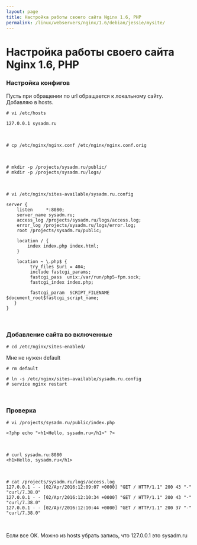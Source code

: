 ```yaml
---
layout: page
title: Настройка работы своего сайта Nginx 1.6, PHP
permalink: /linux/webservers/nginx/1.6/debian/jessie/mysite/
---
```


# Настройка работы своего сайта Nginx 1.6, PHP

### Настройка конфигов

Пусть при обращении по url обращается к локальному сайту.  
Добавляю в hosts.


    # vi /etc/hosts

    127.0.0.1 sysadm.ru

<br/>

    # cp /etc/nginx/nginx.conf /etc/nginx/nginx.conf.orig

<br/>

    # mkdir -p /projects/sysadm.ru/public/
    # mkdir -p /projects/sysadm.ru/logs/

<br/>

    # vi /etc/nginx/sites-available/sysadm.ru.config

    server {
        listen     *:8080;
        server_name sysadm.ru;
        access_log /projects/sysadm.ru/logs/access.log;
        error_log /projects/sysadm.ru/logs/error.log;
        root /projects/sysadm.ru/public;

        location / {
            index index.php index.html;
        }

        location ~ \.php$ {
             try_files $uri = 404;
             include fastcgi_params;
             fastcgi_pass  unix:/var/run/php5-fpm.sock;
             fastcgi_index index.php;

             fastcgi_param  SCRIPT_FILENAME  $document_root$fastcgi_script_name;
       }
    }


<br/>


### Добавление сайта во включенные

    # cd /etc/nginx/sites-enabled/

Мне не нужен default

    # rm default

    # ln -s /etc/nginx/sites-available/sysadm.ru.config
    # service nginx restart


<br/>

### Проверка

    # vi /projects/sysadm.ru/public/index.php

    <?php echo "<h1>Hello, sysadm.ru</h1>" ?>

<br/>

    # curl sysadm.ru:8080
    <h1>Hello, sysadm.ru</h1>

<br/>

    # cat /projects/sysadm.ru/logs/access.log
    127.0.0.1 - - [02/Apr/2016:12:09:07 +0000] "GET / HTTP/1.1" 200 43 "-" "curl/7.38.0"
    127.0.0.1 - - [02/Apr/2016:12:10:34 +0000] "GET / HTTP/1.1" 200 43 "-" "curl/7.38.0"
    127.0.0.1 - - [02/Apr/2016:12:10:44 +0000] "GET / HTTP/1.1" 200 37 "-" "curl/7.38.0"


<br/>

Если все OK. Можно из hosts убрать запись, что 127.0.0.1 это sysadm.ru
